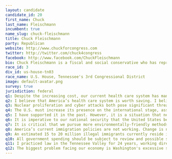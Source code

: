 ```yaml
---
layout: candidate
candidate_id: 20
first_name: Chuck
last_name: Fleischmann
incumbent: true
name_slug: chuck-fleischmann
title: Chuck Fleischmann
party: Republican
website: http://www.chuckforcongress.com
twitter: http://twitter.com/chuck4congress
facebook: http://www.facebook.com/ChuckFleischmann
bio: Chuck Fleischmann is a fiscal and social conservative who has represented Tennessee's 3rd Congressional District since 2010. Before running for office, Chuck operated a small business in the Chattanooga area for 24 years with his wife, Brenda.<br><br>Since being elected, Chuck has voted to cut $1.6 trillion from the federal budget, repeal ObamaCare, defund Planned Parenthood, rein in the EPA, and has a 100% pro-life and 2nd Amendment voting record. He is a proven conservative. Chuck serves on the House Committee on Appropriations and a number of subcommittees that are vitally important to the residents of the 3rd District.<br><br>Chuck received his undergraduate degree in political science from the University of Illinois with both Phi Beta Kappa and Magna Cum Laude honors, and he earned his Doctor of Jurisprudence from the University of Tennessee law school.<br><br>Chuck and his wife, Brenda, live in Ooltewah, Tennessee with their 3 boys — Chuckie, Jamie and Jeffrey.
race_id: 3
div_id: us-house-tn03
race_name: U.S. House, Tennessee's 3rd Congressional District
image: default-avatar.png
survey: true
jurisdiction: federal
q1: Despite the increasing cost, our current health care system has many positive attributes. We need to build upon these, but there are changes that can be made to not only lower costs but to also provide patients with the care that they need, want, and deserve. A government run health insurance program, however, is not the answer. It would take control away from the doctors, threaten employer-sponsored health insurance, and limit individual choices. Government run health insurance simply does not work.
q2: I believe that America’s health care system is worth saving. I believe that its problems can be resolved in such a way that no one loses their current health insurance or the right to choose their own doctor. Our solutions, however, must be made in a fiscally responsible manner so that affordable health care can be expanded to include both early detection and prevention, yet not limit patient choice and patient-doctor control.<br><br>Malpractice law, as an example, must be reformed to eliminate both excessive medical liability costs and frivolous lawsuits. Additionally, we must ensure that reimbursement to providers is at levels that will allow them to provide continued care to their patients.
q3: Nuclear proliferation and cyber attacks both pose significant threats to the security of our nation. Cyber attacks, while a fairly new threat, should not be underestimated. The unique challenges posed by cyber attacks require foresight, innovation, and strong intelligence from our agencies. Other nations are already working tirelessly to improve their defense against cyber attacks— we cannot afford to be a step behind.
q4: The U.S. must increase its presence on the international stage, assuming more leadership in directing policy, as well as partnering with our friends across the globe in defending democracy, supporting economic growth, and aiding in world health initiatives.
q5: I have supported it in the past. However, it is a situation that needs to be monitored very closely. The administration must have a prudent and feasible plan that will give us lasting peace in Iraq and Syria.
q6: It is imperative to our national security that the United States becomes energy independent. In order to do so, comprehensive energy legislation is needed, with particular attention given to environmentally safe energy exploration in Alaska’s Arctic National Wildlife Reserve (ANWR) and the Outer Continental Shelf.<br><br>Nuclear power is a safe, effective, and environmentally friendly way to produce energy for our country. Greater reliance on nuclear power will result in a reduction of imported oil from nations friendly to terrorists. Nuclear power creates jobs, provides large amounts of energy at a time when energy costs are so high, and strengthens our national security and economic stability. A critical provider of American nuclear power is our own Anderson County, specifically Oak Ridge.
q7: It is critical that we pursue more environmentally-friendly methods of producing gas and oil. We must also further the development of clean coal power and the expansion of renewable energy technologies such as wind and solar power. Simply put, we can employ common sense and innovation to meet our current and future energy needs.
q8: America’s current immigration policies are not working. Change is needed. I am convinced that our country’s border security is paramount to our nation’s security. The security of America’s southern border can be improved by increasing the number of border enforcement agents, completing and enhancing the current fence, and implementing the use of new technology.
q9: An estimated 15 to 20 million illegal immigrants currently reside in the United States. I do not support rewarding these illegal immigrants with amnesty. In 1986, when legislation was passed granting general amnesty, the illegal immigrant population quadrupled. Security along the border can be improved by increasing border agents, completing and enhancing the fence, and equipping border agents with the necessary technology.
q10: All government spending should be subject to review and possible spending cuts. Eliminating waste from our federal government should be a key component to any cost-saving strategy.
q11: I practiced law in the Tennessee Valley for 24 years, working directly with a host of small businesses. I understand firsthand that small businesses are responsible for creating 80% of all the new jobs in our country during the last 20 years. In order for our economy to rebound during this current economic crisis, we need strong job growth, which I believe will correspond directly with small business growth. We do not need more government intervention. The government’s excessive spending must be curbed, coupled with policies that promote investment into American businesses which are the key to rejuvenating our economy and jump starting job growth.
q12: The biggest problem facing our economy is Washington's excessive spending. The national debt must be reined in. The government’s massive spending to stem the tide of rising unemployment has proven to be counterproductive. Rather, the adoption of policies that promote business investment, lower taxes and reduce the regulatory burdens on business will turn our economy around and create sustainable jobs.
---
```

